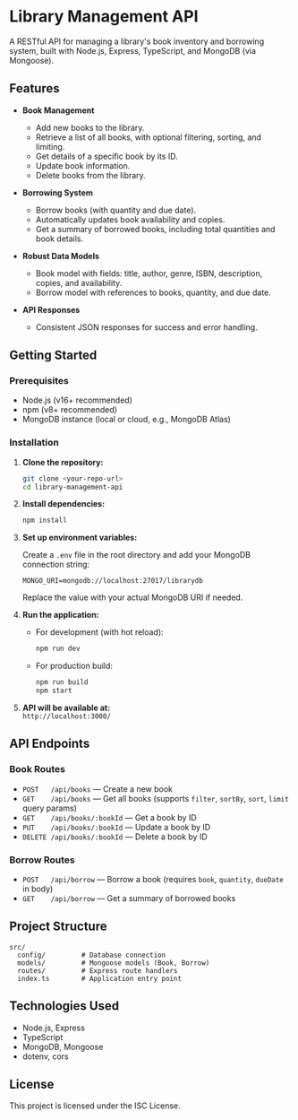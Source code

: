 # Library Management API

A RESTful API for managing a library's book inventory and borrowing system, built with Node.js, Express, TypeScript, and MongoDB (via Mongoose).

## Features

- **Book Management**

  - Add new books to the library.
  - Retrieve a list of all books, with optional filtering, sorting, and limiting.
  - Get details of a specific book by its ID.
  - Update book information.
  - Delete books from the library.

- **Borrowing System**

  - Borrow books (with quantity and due date).
  - Automatically updates book availability and copies.
  - Get a summary of borrowed books, including total quantities and book details.

- **Robust Data Models**

  - Book model with fields: title, author, genre, ISBN, description, copies, and availability.
  - Borrow model with references to books, quantity, and due date.

- **API Responses**
  - Consistent JSON responses for success and error handling.

## Getting Started

### Prerequisites

- Node.js (v16+ recommended)
- npm (v8+ recommended)
- MongoDB instance (local or cloud, e.g., MongoDB Atlas)

### Installation

1. **Clone the repository:**

   ```bash
   git clone <your-repo-url>
   cd library-management-api
   ```

2. **Install dependencies:**

   ```bash
   npm install
   ```

3. **Set up environment variables:**

   Create a `.env` file in the root directory and add your MongoDB connection string:

   ```
   MONGO_URI=mongodb://localhost:27017/librarydb
   ```

   Replace the value with your actual MongoDB URI if needed.

4. **Run the application:**

   - For development (with hot reload):
     ```bash
     npm run dev
     ```
   - For production build:
     ```bash
     npm run build
     npm start
     ```

5. **API will be available at:**  
   `http://localhost:3000/`

## API Endpoints

### Book Routes

- `POST   /api/books` — Create a new book
- `GET    /api/books` — Get all books (supports `filter`, `sortBy`, `sort`, `limit` query params)
- `GET    /api/books/:bookId` — Get a book by ID
- `PUT    /api/books/:bookId` — Update a book by ID
- `DELETE /api/books/:bookId` — Delete a book by ID

### Borrow Routes

- `POST   /api/borrow` — Borrow a book (requires `book`, `quantity`, `dueDate` in body)
- `GET    /api/borrow` — Get a summary of borrowed books

## Project Structure

```
src/
  config/         # Database connection
  models/         # Mongoose models (Book, Borrow)
  routes/         # Express route handlers
  index.ts        # Application entry point
```

## Technologies Used

- Node.js, Express
- TypeScript
- MongoDB, Mongoose
- dotenv, cors

## License

This project is licensed under the ISC License.
